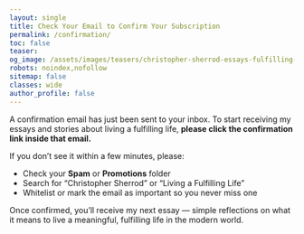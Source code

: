 ```yaml
---
layout: single
title: Check Your Email to Confirm Your Subscription
permalink: /confirmation/
toc: false
teaser:
og_image: /assets/images/teasers/christopher-sherrod-essays-fulfilling-life-square.webp
robots: noindex,nofollow
sitemap: false
classes: wide
author_profile: false
---
```

A confirmation email has just been sent to your inbox.
To start receiving my essays and stories about living a fulfilling life, **please click the confirmation link inside that email.**

If you don’t see it within a few minutes, please:
- Check your **Spam** or **Promotions** folder
- Search for “Christopher Sherrod” or “Living a Fulfilling Life”
- Whitelist or mark the email as important so you never miss one

Once confirmed, you’ll receive my next essay — simple reflections on
what it means to live a meaningful, fulfilling life in the modern world.